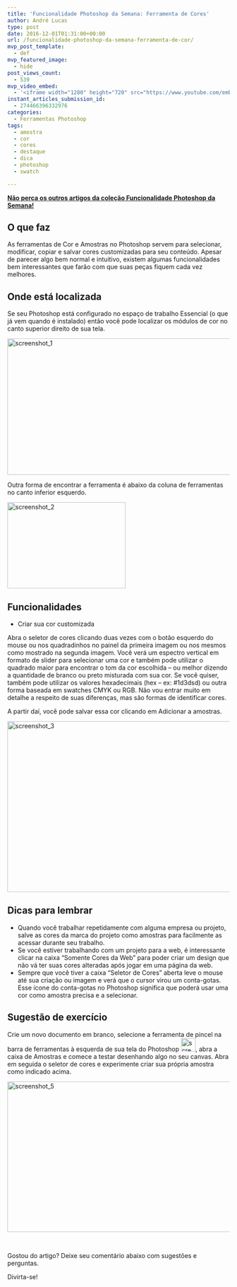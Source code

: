 ```yaml
---
title: 'Funcionalidade Photoshop da Semana: Ferramenta de Cores'
author: André Lucas
type: post
date: 2016-12-01T01:31:00+00:00
url: /funcionalidade-photoshop-da-semana-ferramenta-de-cor/
mvp_post_template:
  - def
mvp_featured_image:
  - hide
post_views_count:
  - 539
mvp_video_embed:
  - '<iframe width="1280" height="720" src="https://www.youtube.com/embed/mr3U6DfA2uw" frameborder="0" allowfullscreen></iframe>'
instant_articles_submission_id:
  - 274466396332976
categories:
  - Ferramentas Photoshop
tags:
  - amostra
  - cor
  - cores
  - destaque
  - dica
  - photoshop
  - swatch

---
```

<a href="https://www.igluonline.com/category/design/ferramentas-photoshop/" target="_blank"><strong>Não perca os outros artigos da coleção Funcionalidade Photoshop da Semana!</strong></a>

## O que faz

As ferramentas de Cor e Amostras no Photoshop servem para selecionar, modificar, copiar e salvar cores customizadas para seu conteúdo. Apesar de parecer algo bem normal e intuitivo, existem algumas funcionalidades bem interessantes que farão com que suas peças fiquem cada vez melhores.

## Onde está localizada

Se seu Photoshop está configurado no espaço de trabalho Essencial (o que já vem quando é instalado) então você pode localizar os módulos de cor no canto superior direito de sua tela.

<img class="size-full wp-image-144 aligncenter" src="http://blog.igluonline.com/wp-content/uploads/2016/11/Screenshot_1.png" alt="screenshot_1" width="775" height="309" srcset="https://www.igluonline.com/wp-content/uploads/2016/11/Screenshot_1.png 775w, https://www.igluonline.com/wp-content/uploads/2016/11/Screenshot_1-300x120.png 300w, https://www.igluonline.com/wp-content/uploads/2016/11/Screenshot_1-768x306.png 768w" sizes="(max-width: 775px) 100vw, 775px" />

Outra forma de encontrar a ferramenta é abaixo da coluna de ferramentas no canto inferior esquerdo.

<img class="size-full wp-image-145 aligncenter" src="http://blog.igluonline.com/wp-content/uploads/2016/11/Screenshot_2.png" alt="screenshot_2" width="268" height="195" />

## Funcionalidades

  * Criar sua cor customizada

Abra o seletor de cores clicando duas vezes com o botão esquerdo do mouse ou nos quadradinhos no painel da primeira imagem ou nos mesmos como mostrado na segunda imagem. Você verá um espectro vertical em formato de slider para selecionar uma cor e também pode utilizar o quadrado maior para encontrar o tom da cor escolhida &#8211; ou melhor dizendo a quantidade de branco ou preto misturada com sua cor. Se você quiser, também pode utilizar os valores hexadecimais (hex &#8211; ex: #1d3dsd) ou outra forma baseada em swatches CMYK ou RGB. Não vou entrar muito em detalhe a respeito de suas diferenças, mas são formas de identificar cores.

A partir daí, você pode salvar essa cor clicando em Adicionar a amostras.

<img class="size-full wp-image-148 aligncenter" src="http://blog.igluonline.com/wp-content/uploads/2016/11/Screenshot_3.png" alt="screenshot_3" width="568" height="387" srcset="https://www.igluonline.com/wp-content/uploads/2016/11/Screenshot_3.png 568w, https://www.igluonline.com/wp-content/uploads/2016/11/Screenshot_3-300x204.png 300w" sizes="(max-width: 568px) 100vw, 568px" />

## Dicas para lembrar

  * Quando você trabalhar repetidamente com alguma empresa ou projeto, salve as cores da marca do projeto como amostras para facilmente as acessar durante seu trabalho.
  * Se você estiver trabalhando com um projeto para a web, é interessante clicar na caixa &#8220;Somente Cores da Web&#8221; para poder criar um design que não vá ter suas cores alteradas após jogar em uma página da web.
  * Sempre que você tiver a caixa &#8220;Seletor de Cores&#8221; aberta leve o mouse até sua criação ou imagem e verá que o cursor virou um conta-gotas. Esse ícone do conta-gotas no Photoshop significa que poderá usar uma cor como amostra precisa e a selecionar.

## Sugestão de exercício

Crie um novo documento em branco, selecione a ferramenta de pincel na barra de ferramentas à esquerda de sua tela do Photoshop <img class="alignnone size-full wp-image-149" src="http://blog.igluonline.com/wp-content/uploads/2016/11/Screenshot_4.png" alt="screenshot_4" width="33" height="30" />, abra a caixa de Amostras e comece a testar desenhando algo no seu canvas. Abra em seguida o seletor de cores e experimente criar sua própria amostra como indicado acima.

<img class="alignnone size-full wp-image-150" src="http://blog.igluonline.com/wp-content/uploads/2016/11/Screenshot_5.png" alt="screenshot_5" width="1550" height="341" srcset="https://www.igluonline.com/wp-content/uploads/2016/11/Screenshot_5.png 1550w, https://www.igluonline.com/wp-content/uploads/2016/11/Screenshot_5-300x66.png 300w, https://www.igluonline.com/wp-content/uploads/2016/11/Screenshot_5-768x169.png 768w, https://www.igluonline.com/wp-content/uploads/2016/11/Screenshot_5-1024x225.png 1024w" sizes="(max-width: 1550px) 100vw, 1550px" />

&nbsp;

Gostou do artigo? Deixe seu comentário abaixo com sugestões e perguntas.

Divirta-se!